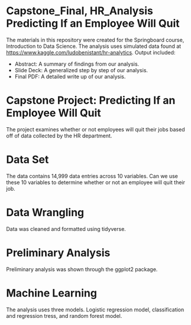 # Capstone_Final, HR_Analysis Predicting If an Employee Will Quit
The materials in this repository were created for the Springboard course, Introduction to Data Science. The analysis uses simulated data found at https://www.kaggle.com/ludobenistant/hr-analytics. 
Output included:
  * Abstract: A summary of findings from our analysis.
  * Slide Deck: A generalized step by step of our analysis.
  * Final PDF: A detailed write up of our analysis. 
# Capstone Project: Predicting If an Employee Will Quit
The project examines whether or not employees will quit their jobs based off of data collected by the HR department. 
# Data Set
The data contains 14,999 data entries across 10 variables. Can we use these 10 variables to determine whether or not an employee will quit their job.
# Data Wrangling
Data was cleaned and formatted using tidyverse.
# Preliminary Analysis
Preliminary analysis was shown through the ggplot2 package. 
# Machine Learning
The analysis uses three models. Logistic regression model, classification and regression tress, and random forest model. 
